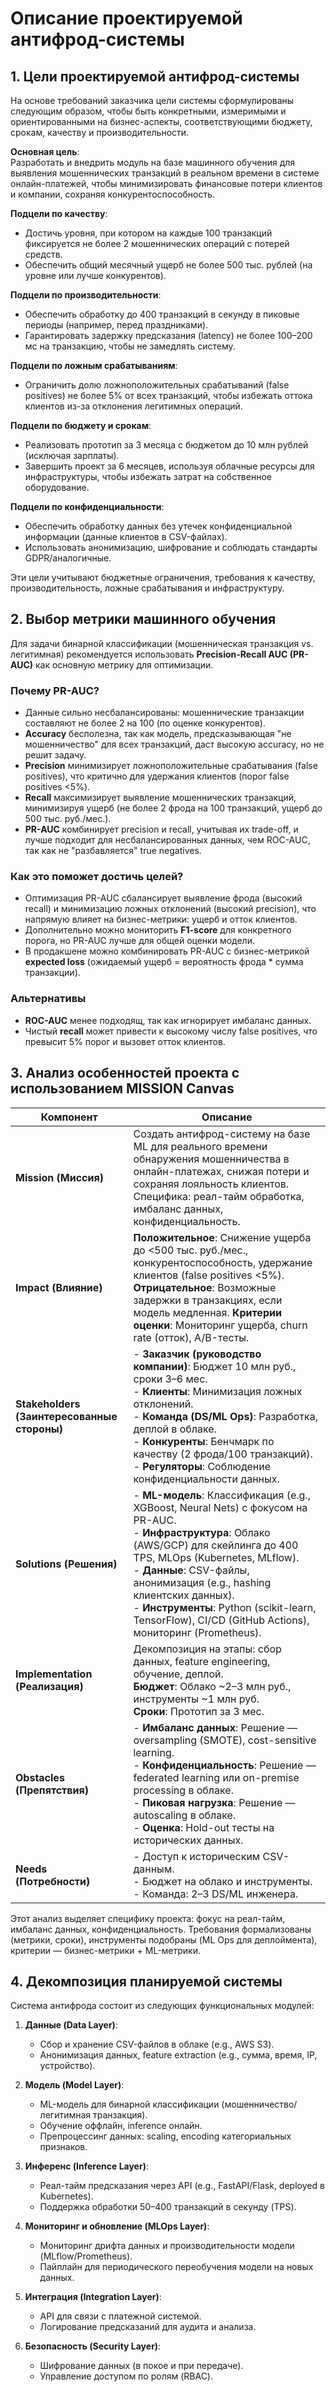 # Описание проектируемой антифрод-системы

## 1. Цели проектируемой антифрод-системы

На основе требований заказчика цели системы сформулированы следующим образом, чтобы быть конкретными, измеримыми и ориентированными на бизнес-аспекты, соответствующими бюджету, срокам, качеству и производительности.

**Основная цель**:\
Разработать и внедрить модуль на базе машинного обучения для выявления мошеннических транзакций в реальном времени в системе онлайн-платежей, чтобы минимизировать финансовые потери клиентов и компании, сохраняя конкурентоспособность.

**Подцели по качеству**:

- Достичь уровня, при котором на каждые 100 транзакций фиксируется не более 2 мошеннических операций с потерей средств.
- Обеспечить общий месячный ущерб не более 500 тыс. рублей (на уровне или лучше конкурентов).

**Подцели по производительности**:

- Обеспечить обработку до 400 транзакций в секунду в пиковые периоды (например, перед праздниками).
- Гарантировать задержку предсказания (latency) не более 100–200 мс на транзакцию, чтобы не замедлять систему.

**Подцели по ложным срабатываниям**:

- Ограничить долю ложноположительных срабатываний (false positives) не более 5% от всех транзакций, чтобы избежать оттока клиентов из-за отклонения легитимных операций.

**Подцели по бюджету и срокам**:

- Реализовать прототип за 3 месяца с бюджетом до 10 млн рублей (исключая зарплаты).
- Завершить проект за 6 месяцев, используя облачные ресурсы для инфраструктуры, чтобы избежать затрат на собственное оборудование.

**Подцели по конфиденциальности**:

- Обеспечить обработку данных без утечек конфиденциальной информации (данные клиентов в CSV-файлах).
- Использовать анонимизацию, шифрование и соблюдать стандарты GDPR/аналогичные.

Эти цели учитывают бюджетные ограничения, требования к качеству, производительность, ложные срабатывания и инфраструктуру.

## 2. Выбор метрики машинного обучения

Для задачи бинарной классификации (мошенническая транзакция vs. легитимная) рекомендуется использовать **Precision-Recall AUC (PR-AUC)** как основную метрику для оптимизации.

### Почему PR-AUC?

- Данные сильно несбалансированы: мошеннические транзакции составляют не более 2 на 100 (по оценке конкурентов).
- **Accuracy** бесполезна, так как модель, предсказывающая "не мошенничество" для всех транзакций, даст высокую accuracy, но не решит задачу.
- **Precision** минимизирует ложноположительные срабатывания (false positives), что критично для удержания клиентов (порог false positives &lt;5%).
- **Recall** максимизирует выявление мошеннических транзакций, минимизируя ущерб (не более 2 фрода на 100 транзакций, ущерб до 500 тыс. руб./мес.).
- **PR-AUC** комбинирует precision и recall, учитывая их trade-off, и лучше подходит для несбалансированных данных, чем ROC-AUC, так как не "разбавляется" true negatives.

### Как это поможет достичь целей?

- Оптимизация PR-AUC сбалансирует выявление фрода (высокий recall) и минимизацию ложных отклонений (высокий precision), что напрямую влияет на бизнес-метрики: ущерб и отток клиентов.
- Дополнительно можно мониторить **F1-score** для конкретного порога, но PR-AUC лучше для общей оценки модели.
- В продакшене можно комбинировать PR-AUC с бизнес-метрикой **expected loss** (ожидаемый ущерб = вероятность фрода \* сумма транзакции).

### Альтернативы

- **ROC-AUC** менее подходящ, так как игнорирует имбаланс данных.
- Чистый **recall** может привести к высокому числу false positives, что превысит 5% порог и вызовет отток клиентов.

## 3. Анализ особенностей проекта с использованием MISSION Canvas

| **Компонент** | **Описание** |
| --- | --- |
| **Mission (Миссия)** | Создать антифрод-систему на базе ML для реального времени обнаружения мошенничества в онлайн-платежах, снижая потери и сохраняя лояльность клиентов. Специфика: реал-тайм обработка, имбаланс данных, конфиденциальность. |
| **Impact (Влияние)** | **Положительное**: Снижение ущерба до &lt;500 тыс. руб./мес., конкурентоспособность, удержание клиентов (false positives &lt;5%). **Отрицательное**: Возможные задержки в транзакциях, если модель медленная. **Критерии оценки**: Мониторинг ущерба, churn rate (отток), A/B-тесты. |
| **Stakeholders (Заинтересованные стороны)** | \- **Заказчик (руководство компании)**: Бюджет 10 млн руб., сроки 3–6 мес. <br>- **Клиенты**: Минимизация ложных отклонений. <br>- **Команда (DS/ML Ops)**: Разработка, деплой в облаке. <br>- **Конкуренты**: Бенчмарк по качеству (2 фрода/100 транзакций). <br>- **Регуляторы**: Соблюдение конфиденциальности данных. |
| **Solutions (Решения)** | \- **ML-модель**: Классификация (e.g., XGBoost, Neural Nets) с фокусом на PR-AUC. <br>- **Инфраструктура**: Облако (AWS/GCP) для скейлинга до 400 TPS, MLOps (Kubernetes, MLflow). <br>- **Данные**: CSV-файлы, анонимизация (e.g., hashing клиентских данных). <br>- **Инструменты**: Python (scikit-learn, TensorFlow), CI/CD (GitHub Actions), мониторинг (Prometheus). |
| **Implementation (Реализация)** | Декомпозиция на этапы: сбор данных, feature engineering, обучение, деплой. <br>**Бюджет**: Облако \~2–3 млн руб., инструменты \~1 млн руб. <br>**Сроки**: Прототип за 3 мес. |
| **Obstacles (Препятствия)** | \- **Имбаланс данных**: Решение — oversampling (SMOTE), cost-sensitive learning. <br>- **Конфиденциальность**: Решение — federated learning или on-premise processing в облаке. <br>- **Пиковая нагрузка**: Решение — autoscaling в облаке. <br>- **Оценка**: Hold-out тесты на исторических данных. |
| **Needs (Потребности)** | \- Доступ к историческим CSV-данным. <br>- Бюджет на облако и инструменты. <br>- Команда: 2–3 DS/ML инженера. |

Этот анализ выделяет специфику проекта: фокус на реал-тайм, имбаланс данных, конфиденциальность. Требования формализованы (метрики, сроки), инструменты подобраны (ML Ops для деплоймента), критерии — бизнес-метрики + ML-метрики.

## 4. Декомпозиция планируемой системы

Система антифрода состоит из следующих функциональных модулей:

1. **Данные (Data Layer)**:

   - Сбор и хранение CSV-файлов в облаке (e.g., AWS S3).
   - Анонимизация данных, feature extraction (e.g., сумма, время, IP, устройство).

2. **Модель (Model Layer)**:

   - ML-модель для бинарной классификации (мошенничество/легитимная транзакция).
   - Обучение оффлайн, inference онлайн.
   - Препроцессинг данных: scaling, encoding категориальных признаков.

3. **Инференс (Inference Layer)**:

   - Реал-тайм предсказания через API (e.g., FastAPI/Flask, deployed в Kubernetes).
   - Поддержка обработки 50–400 транзакций в секунду (TPS).

4. **Мониторинг и обновление (MLOps Layer)**:

   - Мониторинг дрифта данных и производительности модели (MLflow/Prometheus).
   - Пайплайн для периодического переобучения модели на новых данных.

5. **Интеграция (Integration Layer)**:

   - API для связи с платежной системой.
   - Логирование предсказаний для аудита и анализа.

6. **Безопасность (Security Layer)**:

   - Шифрование данных (в покое и при передаче).
   - Управление доступом по ролям (RBAC).

